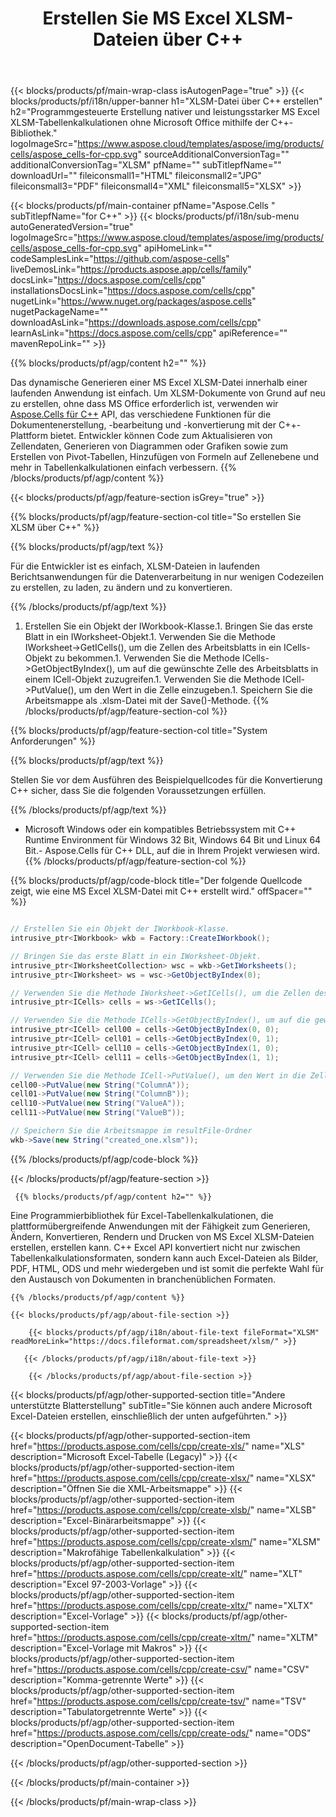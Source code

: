 ﻿---
title: Erstellen Sie MS Excel XLSM-Dateien über C++ 
url: /de/cpp/create-xlsm/ 
description: C++ Beispielcode zum Generieren von MS Excel XLSM-Dateien. Verwenden Sie diesen Code zum Erstellen von MS Excel XLSM-Dateien in einer C++-basierten Anwendung.
---
{{< blocks/products/pf/main-wrap-class isAutogenPage="true" >}}
{{< blocks/products/pf/i18n/upper-banner h1="XLSM-Datei über C++ erstellen" h2="Programmgesteuerte Erstellung nativer und leistungsstarker MS Excel XLSM-Tabellenkalkulationen ohne Microsoft Office mithilfe der C++-Bibliothek." logoImageSrc="https://www.aspose.cloud/templates/aspose/img/products/cells/aspose_cells-for-cpp.svg" sourceAdditionalConversionTag="" additionalConversionTag="XLSM" pfName="" subTitlepfName="" downloadUrl="" fileiconsmall1="HTML" fileiconsmall2="JPG" fileiconsmall3="PDF" fileiconsmall4="XML" fileiconsmall5="XLSX" >}}

{{< blocks/products/pf/main-container pfName="Aspose.Cells " subTitlepfName="for C++" >}}
{{< blocks/products/pf/i18n/sub-menu autoGeneratedVersion="true" logoImageSrc="https://www.aspose.cloud/templates/aspose/img/products/cells/aspose_cells-for-cpp.svg" apiHomeLink="" codeSamplesLink="https://github.com/aspose-cells" liveDemosLink="https://products.aspose.app/cells/family" docsLink="https://docs.aspose.com/cells/cpp" installationsDocsLink="https://docs.aspose.com/cells/cpp" nugetLink="https://www.nuget.org/packages/aspose.cells" nugetPackageName="" downloadAsLink="https://downloads.aspose.com/cells/cpp" learnAsLink="https://docs.aspose.com/cells/cpp" apiReference="" mavenRepoLink="" >}}

{{% blocks/products/pf/agp/content h2="" %}}

 Das dynamische Generieren einer MS Excel XLSM-Datei innerhalb einer laufenden Anwendung ist einfach. Um XLSM-Dokumente von Grund auf neu zu erstellen, ohne dass MS Office erforderlich ist, verwenden wir
 [Aspose.Cells für C++](https://products.aspose.com/cells/cpp) 
 API, das verschiedene Funktionen für die Dokumentenerstellung, -bearbeitung und -konvertierung mit der C++-Plattform bietet. Entwickler können Code zum Aktualisieren von Zellendaten, Generieren von Diagrammen oder Grafiken sowie zum Erstellen von Pivot-Tabellen, Hinzufügen von Formeln auf Zellenebene und mehr in Tabellenkalkulationen einfach verbessern.
{{% /blocks/products/pf/agp/content %}}                                                                             

{{< blocks/products/pf/agp/feature-section isGrey="true" >}}

{{% blocks/products/pf/agp/feature-section-col title="So erstellen Sie XLSM über C++" %}}

{{% blocks/products/pf/agp/text %}}

 Für die Entwickler ist es einfach, XLSM-Dateien in laufenden Berichtsanwendungen für die Datenverarbeitung in nur wenigen Codezeilen zu erstellen, zu laden, zu ändern und zu konvertieren.

{{% /blocks/products/pf/agp/text %}}

1. Erstellen Sie ein Objekt der IWorkbook-Klasse.1. Bringen Sie das erste Blatt in ein IWorksheet-Objekt.1. Verwenden Sie die Methode IWorksheet->GetICells(), um die Zellen des Arbeitsblatts in ein ICells-Objekt zu bekommen.1. Verwenden Sie die Methode ICells->GetObjectByIndex(), um auf die gewünschte Zelle des Arbeitsblatts in einem ICell-Objekt zuzugreifen.1. Verwenden Sie die Methode ICell->PutValue(), um den Wert in die Zelle einzugeben.1. Speichern Sie die Arbeitsmappe als .xlsm-Datei mit der Save()-Methode.
{{% /blocks/products/pf/agp/feature-section-col %}}

{{% blocks/products/pf/agp/feature-section-col title="System Anforderungen" %}}

{{% blocks/products/pf/agp/text %}}

Stellen Sie vor dem Ausführen des Beispielquellcodes für die Konvertierung C++ sicher, dass Sie die folgenden Voraussetzungen erfüllen. 

{{% /blocks/products/pf/agp/text %}}

- Microsoft Windows oder ein kompatibles Betriebssystem mit C++ Runtime Environment für Windows 32 Bit, Windows 64 Bit und Linux 64 Bit.- Aspose.Cells für C++ DLL, auf die in Ihrem Projekt verwiesen wird.
{{% /blocks/products/pf/agp/feature-section-col %}}

{{% blocks/products/pf/agp/code-block title="Der folgende Quellcode zeigt, wie eine MS Excel XLSM-Datei mit C++ erstellt wird." offSpacer="" %}}

```cs

// Erstellen Sie ein Objekt der IWorkbook-Klasse.
intrusive_ptr<IWorkbook> wkb = Factory::CreateIWorkbook();

// Bringen Sie das erste Blatt in ein IWorksheet-Objekt.
intrusive_ptr<IWorksheetCollection> wsc = wkb->GetIWorksheets();
intrusive_ptr<IWorksheet> ws = wsc->GetObjectByIndex(0);

// Verwenden Sie die Methode IWorksheet->GetICells(), um die Zellen des Arbeitsblatts in ein ICells-Objekt zu bekommen.
intrusive_ptr<ICells> cells = ws->GetICells();

// Verwenden Sie die Methode ICells->GetObjectByIndex(), um auf die gewünschte Zelle des Arbeitsblatts in einem ICell-Objekt zuzugreifen.
intrusive_ptr<ICell> cell00 = cells->GetObjectByIndex(0, 0);
intrusive_ptr<ICell> cell01 = cells->GetObjectByIndex(0, 1);
intrusive_ptr<ICell> cell10 = cells->GetObjectByIndex(1, 0);
intrusive_ptr<ICell> cell11 = cells->GetObjectByIndex(1, 1);

// Verwenden Sie die Methode ICell->PutValue(), um den Wert in die Zelle einzugeben.
cell00->PutValue(new String("ColumnA"));
cell01->PutValue(new String("ColumnB"));
cell10->PutValue(new String("ValueA"));
cell11->PutValue(new String("ValueB"));

// Speichern Sie die Arbeitsmappe im resultFile-Ordner
wkb->Save(new String("created_one.xlsm"));


```

{{% /blocks/products/pf/agp/code-block %}}

{{< /blocks/products/pf/agp/feature-section >}}

<!-- aboutfile Starts -->

     
     {{% blocks/products/pf/agp/content h2="" %}}

Eine Programmierbibliothek für Excel-Tabellenkalkulationen, die plattformübergreifende Anwendungen mit der Fähigkeit zum Generieren, Ändern, Konvertieren, Rendern und Drucken von MS Excel XLSM-Dateien erstellen, erstellen kann. C++ Excel API konvertiert nicht nur zwischen Tabellenkalkulationsformaten, sondern kann auch Excel-Dateien als Bilder, PDF, HTML, ODS und mehr wiedergeben und ist somit die perfekte Wahl für den Austausch von Dokumenten in branchenüblichen Formaten.



    {{% /blocks/products/pf/agp/content %}}

    {{< blocks/products/pf/agp/about-file-section >}}

        {{< blocks/products/pf/agp/i18n/about-file-text fileFormat="XLSM" readMoreLink="https://docs.fileformat.com/spreadsheet/xlsm/" >}}

       {{< /blocks/products/pf/agp/i18n/about-file-text >}}

        {{< /blocks/products/pf/agp/about-file-section >}}

          

<!-- aboutfile Ends -->

{{< blocks/products/pf/agp/other-supported-section title="Andere unterstützte Blatterstellung" subTitle="Sie können auch andere Microsoft Excel-Dateien erstellen, einschließlich der unten aufgeführten." >}}

{{< blocks/products/pf/agp/other-supported-section-item href="https://products.aspose.com/cells/cpp/create-xls/" name="XLS" description="Microsoft Excel-Tabelle (Legacy)" >}} 
{{< blocks/products/pf/agp/other-supported-section-item href="https://products.aspose.com/cells/cpp/create-xlsx/" name="XLSX" description="Öffnen Sie die XML-Arbeitsmappe" >}} 
{{< blocks/products/pf/agp/other-supported-section-item href="https://products.aspose.com/cells/cpp/create-xlsb/" name="XLSB" description="Excel-Binärarbeitsmappe" >}} 
{{< blocks/products/pf/agp/other-supported-section-item href="https://products.aspose.com/cells/cpp/create-xlsm/" name="XLSM" description="Makrofähige Tabellenkalkulation" >}} 
{{< blocks/products/pf/agp/other-supported-section-item href="https://products.aspose.com/cells/cpp/create-xlt/" name="XLT" description="Excel 97-2003-Vorlage" >}} 
{{< blocks/products/pf/agp/other-supported-section-item href="https://products.aspose.com/cells/cpp/create-xltx/" name="XLTX" description="Excel-Vorlage" >}} 
{{< blocks/products/pf/agp/other-supported-section-item href="https://products.aspose.com/cells/cpp/create-xltm/" name="XLTM" description="Excel-Vorlage mit Makros" >}} 
{{< blocks/products/pf/agp/other-supported-section-item href="https://products.aspose.com/cells/cpp/create-csv/" name="CSV" description="Komma-getrennte Werte" >}} 
{{< blocks/products/pf/agp/other-supported-section-item href="https://products.aspose.com/cells/cpp/create-tsv/" name="TSV" description="Tabulatorgetrennte Werte" >}} 
{{< blocks/products/pf/agp/other-supported-section-item href="https://products.aspose.com/cells/cpp/create-ods/" name="ODS" description="OpenDocument-Tabelle" >}} 

{{< /blocks/products/pf/agp/other-supported-section >}}

{{< /blocks/products/pf/main-container >}}
    
{{< /blocks/products/pf/main-wrap-class >}}
